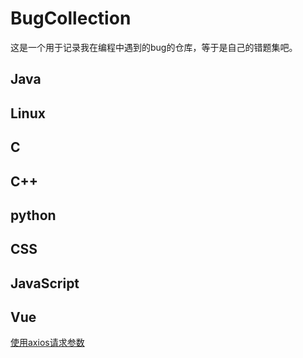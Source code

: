 # BugCollection
这是一个用于记录我在编程中遇到的bug的仓库，等于是自己的错题集吧。

## Java

## Linux

## C

## C++

## python

## CSS

## JavaScript

## Vue

[使用axios请求参数](https://github.com/KevinAndrewl/BugCollection/blob/main/Vue.js/%E5%9C%A8vue%E4%B8%AD%E4%BD%BF%E7%94%A8axios%E8%AF%B7%E6%B1%82%E5%8F%82%E6%95%B0%E6%97%B6%E9%81%87%E5%88%B0%E7%9A%84%E9%97%AE%E9%A2%98.md)